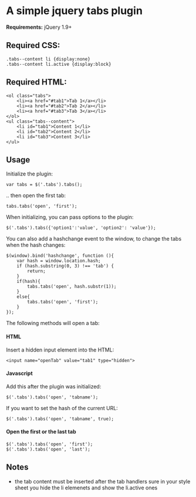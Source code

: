 # A simple jquery tabs plugin 


**Requirements:** jQuery 1.9+

## Required CSS:

	.tabs--content li {display:none}
 	.tabs--content li.active {display:block}
 	
 ## Required HTML:
 
	<ol class="tabs">
		<li><a href="#tab1">Tab 1</a></li>
		<li><a href="#tab2">Tab 2</a></li>
		<li><a href="#tab3">Tab 3</a></li>
	</ol>
	<ul class="tabs--content">
 		<li id="tab1">Content 1</li>
 		<li id="tab2">Content 2</li>
 		<li id="tab3">Content 3</li>
	</ul>
	
## Usage

Initialize the plugin:

	var tabs = $('.tabs').tabs();
	
.. then open the first tab:
	
	tabs.tabs('open', 'first');

When initializing, you can pass options to the plugin:

	$('.tabs').tabs({'option1':'value', 'option2': 'value'});
	
You can also add a hashchange event to the window, to change the tabs when the
hash changes:

	$(window).bind('hashchange', function (){
    	var hash = window.location.hash;
    	if (hash.substring(0, 3) !== 'tab') {
        	return;
    	}
    	if(hash){
        	tabs.tabs('open', hash.substr(1));
    	}
    	else{
        	tabs.tabs('open', 'first');
    	}
	});

The following methods will open a tab:

#### HTML

Insert a hidden input element into the HTML:

	<input name="openTab" value="tab1" type="hidden">
	
#### Javascript

Add this after the plugin was initialized:

	$('.tabs').tabs('open', 'tabname');
		
If you want to set the hash of the current URL:

	$('.tabs').tabs('open', 'tabname', true);
	
#### Open the first or the last tab

	$('.tabs').tabs('open', 'first');
	$('.tabs').tabs('open', 'last');

## Notes

* the tab content must be inserted after the tab handlers sure in your style sheet you hide the li elemenets and show the li.active ones
